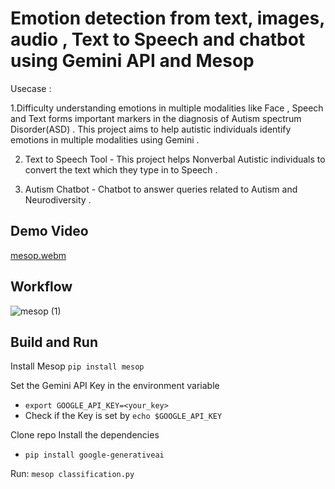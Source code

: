 # Emotion detection from text, images, audio , Text to Speech and chatbot using Gemini API and Mesop

Usecase :

1.Difficulty understanding emotions in multiple modalities like Face , Speech and Text forms important markers in the diagnosis of Autism spectrum Disorder(ASD) . This project aims to help autistic individuals identify emotions in multiple modalities using Gemini . 

2. Text to Speech Tool - This project helps Nonverbal Autistic individuals to convert the text which they type in to Speech .

3. Autism Chatbot - Chatbot to answer queries related to Autism and Neurodiversity .

## Demo Video
[mesop.webm](https://github.com/user-attachments/assets/1a140a12-c2bd-4574-8f95-db81623cf5a6)

## Workflow

![mesop (1)](https://github.com/user-attachments/assets/d106bc56-4b32-4d3a-ab74-766d340a4fab)

## Build and Run

Install Mesop `pip install mesop`

Set the Gemini API Key in the environment variable
* `export GOOGLE_API_KEY=<your_key>`
* Check if the Key is set by `echo $GOOGLE_API_KEY`

Clone repo
Install the dependencies
* `pip install google-generativeai`

Run: `mesop classification.py`

